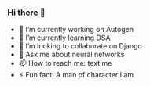 ### Hi there 👋

- 🔭 I’m currently working on Autogen
- 🌱 I’m currently learning DSA
- 👯 I’m looking to collaborate on Django
- 💬 Ask me about neural networks
- 📫 How to reach me: text me
- ⚡ Fun fact: A man of character I am

